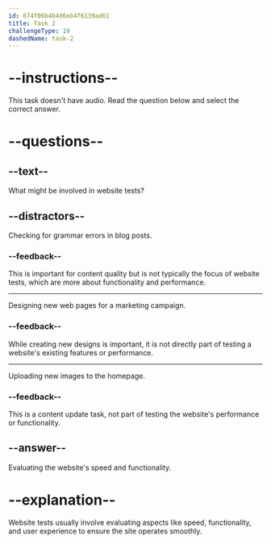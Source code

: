 ```yaml
---
id: 674f06b4b4d6eb4f6139ad61
title: Task 2
challengeType: 19
dashedName: task-2
---
```


# --instructions--

This task doesn't have audio. Read the question below and select the correct answer.

# --questions--

## --text--

What might be involved in website tests?

## --distractors--

Checking for grammar errors in blog posts.

### --feedback--

This is important for content quality but is not typically the focus of website tests, which are more about functionality and performance.

---

Designing new web pages for a marketing campaign.

### --feedback--

While creating new designs is important, it is not directly part of testing a website's existing features or performance.

---

Uploading new images to the homepage.

### --feedback--

This is a content update task, not part of testing the website's performance or functionality.

## --answer--

Evaluating the website's speed and functionality.

# --explanation--

Website tests usually involve evaluating aspects like speed, functionality, and user experience to ensure the site operates smoothly.

